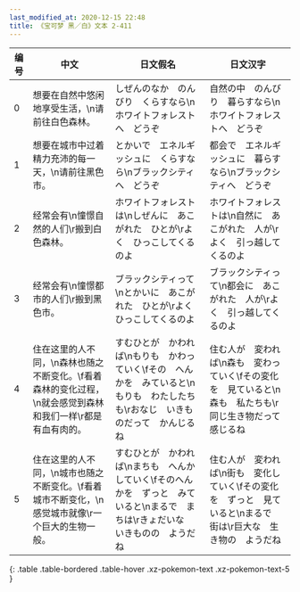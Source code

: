 ```yaml
---
last_modified_at: 2020-12-15 22:48
title: 《宝可梦 黑／白》文本 2-411
---
```

| 编号 | 中文 | 日文假名 | 日文汉字 |
| ---- | ---- | ---- | --- |
| 0 | 想要在自然中悠闲地享受生活，\n请前往白色森林。 | しぜんのなか　のんびり　くらすなら\nホワイトフォレストへ　どうぞ | 自然の中　のんびり　暮らすなら\nホワイトフォレストへ　どうぞ |
| 1 | 想要在城市中过着精力充沛的每一天，\n请前往黑色市。 | とかいで　エネルギッシュに　くらすなら\nブラックシティへ　どうぞ | 都会で　エネルギッシュに　暮らすなら\nブラックシティへ　どうぞ |
| 2 | 经常会有\n憧憬自然的人们\r搬到白色森林。 | ホワイトフォレストは\nしぜんに　あこがれた　ひとが\rよく　ひっこしてくるのよ | ホワイトフォレストは\n自然に　あこがれた　人が\rよく　引っ越してくるのよ |
| 3 | 经常会有\n憧憬都市的人们\r搬到黑色市。 | ブラックシティって\nとかいに　あこがれた　ひとが\rよく　ひっこしてくるのよ | ブラックシティって\n都会に　あこがれた　人が\rよく　引っ越してくるのよ |
| 4 | 住在这里的人不同，\n森林也随之不断变化。\f看着森林的变化过程，\n就会感觉到森林和我们一样\r都是有血有肉的。 | すむひとが　かわれば\nもりも　かわっていく\fその　へんかを　みていると\nもりも　わたしたちも\rおなじ　いきものだって　かんじるね | 住む人が　変われば\n森も　変わっていく\fその変化を　見ていると\n森も　私たちも\r同じ生き物だって　感じるね |
| 5 | 住在这里的人不同，\n城市也随之不断变化。\f看着城市不断变化，\n感觉城市就像\r一个巨大的生物一般。 | すむひとが　かわれば\nまちも　へんかしていく\fそのへんかを　ずっと　みていると\nまるで　まちは\rきょだいな　いきものの　ようだね | 住む人が　変われば\n街も　変化していく\fその変化を　ずっと　見ていると\nまるで　街は\r巨大な　生き物の　ようだね |
{: .table .table-bordered .table-hover .xz-pokemon-text .xz-pokemon-text-5 }